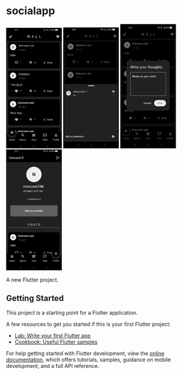 # socialapp

<p>
  <img src="https://github.com/arrohisrivastava0/socialapp/blob/main/img/ss1.jpg" width="30%">
  <img src="https://github.com/arrohisrivastava0/socialapp/blob/main/img/ss2.jpg" width="30%">
  <img src="https://github.com/arrohisrivastava0/socialapp/blob/main/img/ss3.jpg" width="30%">
  <img src="https://github.com/arrohisrivastava0/socialapp/blob/main/img/ss4.jpg" width="30%">
</p>

A new Flutter project.

## Getting Started

This project is a starting point for a Flutter application.

A few resources to get you started if this is your first Flutter project:

- [Lab: Write your first Flutter app](https://docs.flutter.dev/get-started/codelab)
- [Cookbook: Useful Flutter samples](https://docs.flutter.dev/cookbook)

For help getting started with Flutter development, view the
[online documentation](https://docs.flutter.dev/), which offers tutorials,
samples, guidance on mobile development, and a full API reference.
